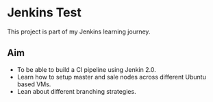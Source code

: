 # Jenkins Test
This project is part of my Jenkins learning journey.

## Aim
- To be able to build a CI pipeline using Jenkin 2.0.
- Learn how to setup master and sale nodes across different Ubuntu based VMs.
- Lean about different branching strategies.
